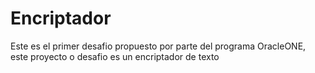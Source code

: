 # Encriptador

Este es el primer desafio propuesto por parte del programa OracleONE, este proyecto o desafio es un encriptador de texto